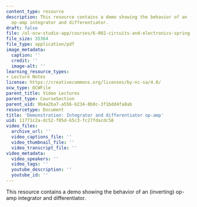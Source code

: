 ```yaml
---
content_type: resource
description: This resource contains a demo showing the behavior of an (inverting)
  op-amp integrator and differentiator.
draft: false
file: /ol-ocw-studio-app/courses/6-002-circuits-and-electronics-spring-2007/11771c2adc52f05d65c3fc27fdacdc58_demo_17.pdf
file_size: 35364
file_type: application/pdf
image_metadata:
  caption: ''
  credit: ''
  image-alt: ''
learning_resource_types:
- Lecture Notes
license: https://creativecommons.org/licenses/by-nc-sa/4.0/
ocw_type: OCWFile
parent_title: Video Lectures
parent_type: CourseSection
parent_uid: 9b4a2ba7-a556-b234-8b0c-3f1bdd4fa8ab
resourcetype: Document
title: 'Demonstration: Integrator and differentiator op-amp'
uid: 11771c2a-dc52-f05d-65c3-fc27fdacdc58
video_files:
  archive_url: ''
  video_captions_file: ''
  video_thumbnail_file: ''
  video_transcript_file: ''
video_metadata:
  video_speakers: ''
  video_tags: ''
  youtube_description: ''
  youtube_id: ''
---
```

This resource contains a demo showing the behavior of an (inverting) op-amp integrator and differentiator.